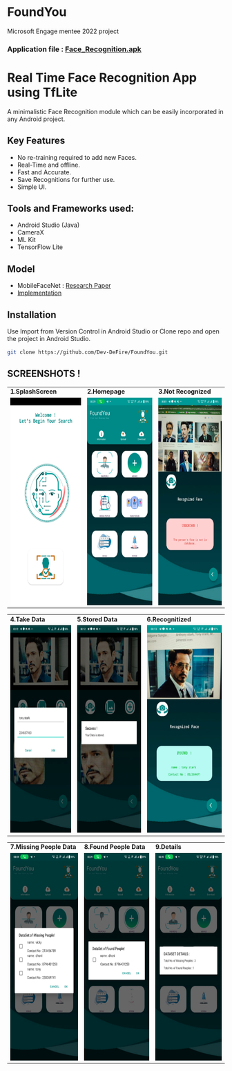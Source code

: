 # FoundYou
Microsoft Engage mentee 2022 project
### Application file : [Face_Recognition.apk](https://drive.google.com/drive/folders/1n_LXN9lFrkodrha6FefRCesC5PyC8rOU?usp=sharing)
# Real Time Face Recognition App using TfLite

A minimalistic Face Recognition module which can be easily incorporated in any Android project.

## Key Features 
- No re-training required to add new Faces.
- Real-Time and offline.
- Fast and Accurate.
- Save Recognitions for further use.
- Simple UI.

## Tools and Frameworks used:
- Android Studio (Java)
- CameraX
- ML Kit
- TensorFlow Lite

## Model 
- MobileFaceNet : [Research Paper](https://arxiv.org/ftp/arxiv/papers/1804/1804.07573.pdf)
- [Implementation](https://github.com/sirius-ai/MobileFaceNet_TF)

## Installation

Use Import from Version Control in Android Studio or Clone repo and open the project in Android Studio.

```bash
git clone https://github.com/Dev-DeFire/FoundYou.git
```


## SCREENSHOTS !
<table>
  <tr>
    <td><b>1.SplashScreen</b></td>
     <td><b>2.Homepage</b></td>
     <td><b>3.Not Recognized</b></td>
     
  </tr>
  <tr>
    <td><img src="Images/splashscreen.jpeg" width=270 height=480></td>
  <td><img src="Images/homepage.jpeg" width=270 height=480></td>
    <td><img src="Images/notrecognized.jpeg" width=270 height=480></td>
  
  </tr>
 </table>
 

 
 <table>
  <tr>
    <td><b>4.Take Data</b></td>
     <td><b>5.Stored Data</b></td>
     <td><b>6.Recognitized</b></td>
  </tr>
  <tr>
    <td><img src="Images/filldata.jpeg" width=270 height=480></td>
    <td><img src="Images/datastored.jpeg" width=270 height=480></td>
    <td><img src="Images/recognized.jpeg" width=270 height=480></td>
  </tr>
 </table>
  
  
 <table>
  <tr>
    <td><b>7.Missing People Data</b></td>
     <td><b>8.Found People Data</b></td>
     <td><b>9.Details</b></td>
  </tr>
  <tr>
    <td><img src="Images/datasetM.jpeg" width=270 height=480></td>
    <td><img src="Images/DatasetF.jpeg" width=270 height=480></td>
    <td><img src="Images/details.jpeg" width=270 height=480></td>
  </tr>
 </table>


